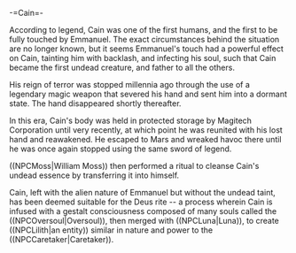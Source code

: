 -=Cain=-

According to legend, Cain was one of the first humans, and the first to be fully touched by Emmanuel. The exact circumstances behind the situation are no longer known, but it seems Emmanuel's touch had a powerful effect on Cain, tainting him with backlash, and infecting his soul, such that Cain became the first undead creature, and father to all the others.

His reign of terror was stopped millennia ago through the use of a legendary magic weapon that severed his hand and sent him into a dormant state. The hand disappeared shortly thereafter.

In this era, Cain's body was held in protected storage by Magitech Corporation until very recently, at which point he was reunited with his lost hand and reawakened. He escaped to Mars and wreaked havoc there until he was once again stopped using the same sword of legend.

((NPCMoss|William Moss)) then performed a ritual to cleanse Cain's undead essence by transferring it into himself.

Cain, left with the alien nature of Emmanuel but without the undead taint, has been deemed suitable for the Deus rite -- a process wherein Cain is infused with a gestalt consciousness composed of many souls called the ((NPCOversoul|Oversoul)), then merged with ((NPCLuna|Luna)), to create ((NPCLilith|an entity)) similar in nature and power to the ((NPCCaretaker|Caretaker)).
